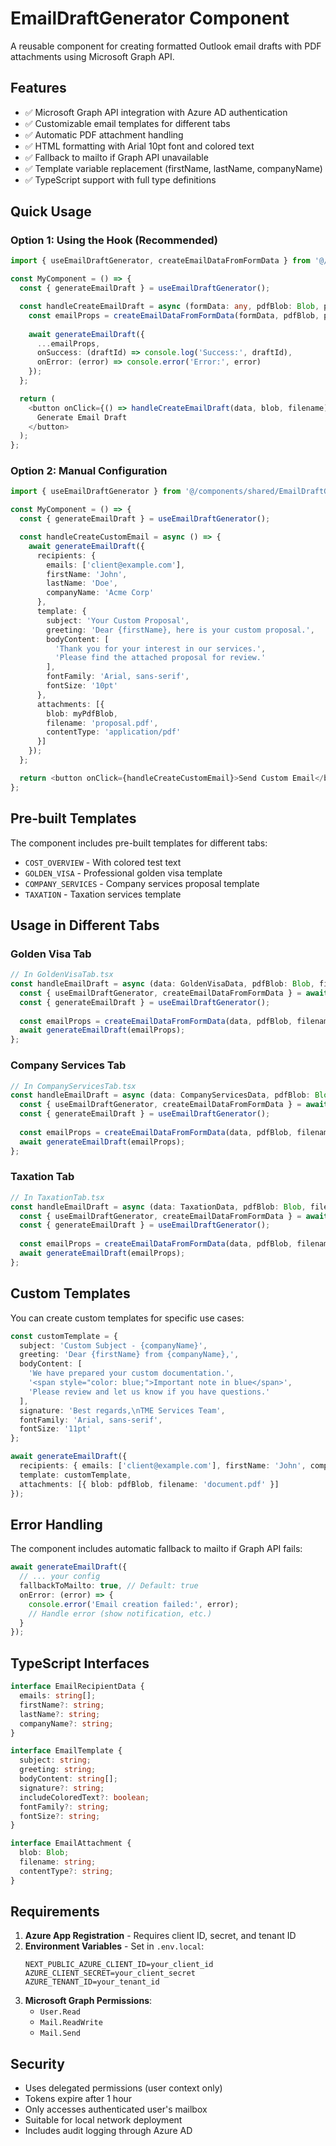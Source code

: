 # EmailDraftGenerator Component

A reusable component for creating formatted Outlook email drafts with PDF attachments using Microsoft Graph API.

## Features

- ✅ Microsoft Graph API integration with Azure AD authentication
- ✅ Customizable email templates for different tabs
- ✅ Automatic PDF attachment handling
- ✅ HTML formatting with Arial 10pt font and colored text
- ✅ Fallback to mailto if Graph API unavailable
- ✅ Template variable replacement (firstName, lastName, companyName)
- ✅ TypeScript support with full type definitions

## Quick Usage

### Option 1: Using the Hook (Recommended)

```typescript
import { useEmailDraftGenerator, createEmailDataFromFormData } from '@/components/shared/EmailDraftGenerator';

const MyComponent = () => {
  const { generateEmailDraft } = useEmailDraftGenerator();

  const handleCreateEmailDraft = async (formData: any, pdfBlob: Blob, pdfFilename: string) => {
    const emailProps = createEmailDataFromFormData(formData, pdfBlob, pdfFilename, 'COST_OVERVIEW');
    
    await generateEmailDraft({
      ...emailProps,
      onSuccess: (draftId) => console.log('Success:', draftId),
      onError: (error) => console.error('Error:', error)
    });
  };

  return (
    <button onClick={() => handleCreateEmailDraft(data, blob, filename)}>
      Generate Email Draft
    </button>
  );
};
```

### Option 2: Manual Configuration

```typescript
import { useEmailDraftGenerator } from '@/components/shared/EmailDraftGenerator';

const MyComponent = () => {
  const { generateEmailDraft } = useEmailDraftGenerator();

  const handleCreateCustomEmail = async () => {
    await generateEmailDraft({
      recipients: {
        emails: ['client@example.com'],
        firstName: 'John',
        lastName: 'Doe',
        companyName: 'Acme Corp'
      },
      template: {
        subject: 'Your Custom Proposal',
        greeting: 'Dear {firstName}, here is your custom proposal.',
        bodyContent: [
          'Thank you for your interest in our services.',
          'Please find the attached proposal for review.'
        ],
        fontFamily: 'Arial, sans-serif',
        fontSize: '10pt'
      },
      attachments: [{
        blob: myPdfBlob,
        filename: 'proposal.pdf',
        contentType: 'application/pdf'
      }]
    });
  };

  return <button onClick={handleCreateCustomEmail}>Send Custom Email</button>;
};
```

## Pre-built Templates

The component includes pre-built templates for different tabs:

- `COST_OVERVIEW` - With colored test text
- `GOLDEN_VISA` - Professional golden visa template
- `COMPANY_SERVICES` - Company services proposal template
- `TAXATION` - Taxation services template

## Usage in Different Tabs

### Golden Visa Tab

```typescript
// In GoldenVisaTab.tsx
const handleEmailDraft = async (data: GoldenVisaData, pdfBlob: Blob, filename: string) => {
  const { useEmailDraftGenerator, createEmailDataFromFormData } = await import('@/components/shared/EmailDraftGenerator');
  const { generateEmailDraft } = useEmailDraftGenerator();
  
  const emailProps = createEmailDataFromFormData(data, pdfBlob, filename, 'GOLDEN_VISA');
  await generateEmailDraft(emailProps);
};
```

### Company Services Tab

```typescript
// In CompanyServicesTab.tsx
const handleEmailDraft = async (data: CompanyServicesData, pdfBlob: Blob, filename: string) => {
  const { useEmailDraftGenerator, createEmailDataFromFormData } = await import('@/components/shared/EmailDraftGenerator');
  const { generateEmailDraft } = useEmailDraftGenerator();
  
  const emailProps = createEmailDataFromFormData(data, pdfBlob, filename, 'COMPANY_SERVICES');
  await generateEmailDraft(emailProps);
};
```

### Taxation Tab

```typescript
// In TaxationTab.tsx
const handleEmailDraft = async (data: TaxationData, pdfBlob: Blob, filename: string) => {
  const { useEmailDraftGenerator, createEmailDataFromFormData } = await import('@/components/shared/EmailDraftGenerator');
  const { generateEmailDraft } = useEmailDraftGenerator();
  
  const emailProps = createEmailDataFromFormData(data, pdfBlob, filename, 'TAXATION');
  await generateEmailDraft(emailProps);
};
```

## Custom Templates

You can create custom templates for specific use cases:

```typescript
const customTemplate = {
  subject: 'Custom Subject - {companyName}',
  greeting: 'Dear {firstName} from {companyName},',
  bodyContent: [
    'We have prepared your custom documentation.',
    '<span style="color: blue;">Important note in blue</span>',
    'Please review and let us know if you have questions.'
  ],
  signature: 'Best regards,\nTME Services Team',
  fontFamily: 'Arial, sans-serif',
  fontSize: '11pt'
};

await generateEmailDraft({
  recipients: { emails: ['client@example.com'], firstName: 'John', companyName: 'Acme' },
  template: customTemplate,
  attachments: [{ blob: pdfBlob, filename: 'document.pdf' }]
});
```

## Error Handling

The component includes automatic fallback to mailto if Graph API fails:

```typescript
await generateEmailDraft({
  // ... your config
  fallbackToMailto: true, // Default: true
  onError: (error) => {
    console.error('Email creation failed:', error);
    // Handle error (show notification, etc.)
  }
});
```

## TypeScript Interfaces

```typescript
interface EmailRecipientData {
  emails: string[];
  firstName?: string;
  lastName?: string;
  companyName?: string;
}

interface EmailTemplate {
  subject: string;
  greeting: string;
  bodyContent: string[];
  signature?: string;
  includeColoredText?: boolean;
  fontFamily?: string;
  fontSize?: string;
}

interface EmailAttachment {
  blob: Blob;
  filename: string;
  contentType?: string;
}
```

## Requirements

1. **Azure App Registration** - Requires client ID, secret, and tenant ID
2. **Environment Variables** - Set in `.env.local`:
   ```
   NEXT_PUBLIC_AZURE_CLIENT_ID=your_client_id
   AZURE_CLIENT_SECRET=your_client_secret
   AZURE_TENANT_ID=your_tenant_id
   ```
3. **Microsoft Graph Permissions**:
   - `User.Read`
   - `Mail.ReadWrite` 
   - `Mail.Send`

## Security

- Uses delegated permissions (user context only)
- Tokens expire after 1 hour
- Only accesses authenticated user's mailbox
- Suitable for local network deployment
- Includes audit logging through Azure AD